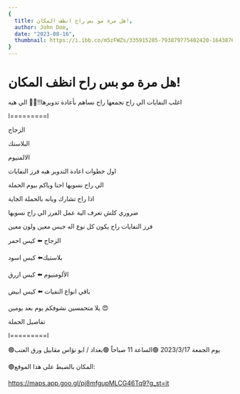 ```yaml
---
{
  title: هل مرة مو بس راح انظف المكان!,
  author: John Doe,
  date: "2023-08-16",
  thumbnail: https://i.ibb.co/m5zFWZs/335915285-793879775402420-1643876932176566394-n.jpg,
}
---
```


# هل مرة مو بس راح انظف المكان!

اغلب النفايات الي راح نجمعها راح نساهم بأعادة تدويرها!!🤩🔥
الي هيه

ا=========ا

الزجاج

البلاستك

الالمنيوم

اول خطوات اعادة التدوير هيه فرز النفايات

الي راح نسويها احنا وياكم بيوم الحملة

اذا راح تشارك ويانه بالحملة الجاية

ضروري كلش تعرف الية عمل الفرز الي راح نسويها

فرز النفايات راح يكون كل نوع اله جيس معين ولون معين

الزجاج ⬅️ كيس احمر

بلاستيك⬅️ كيس اسود

الألومنيوم ⬅️ كيس ازرق

باقي انواع النفيات ⬅️ كيس ابيض

يلا متحمسين نشوفكم يوم بعد يومين 😍

تفاصيل الحملة

ا=========ا

🟢يوم الجمعة 2023/3/17
🟢الساعة 11 صباحاً
🟢بغداد / ابو نؤاس مقابيل ورق العنب

🟢المكان بالضبط على هذا الموقع:

https://maps.app.goo.gl/pj8mfgupMLCG46Tq9?g_st=it
